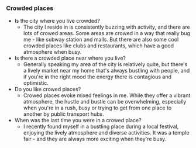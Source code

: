 ### Crowded places
- Is the city where you live crowded?
	- The city I reside in is consistently buzzing with activity, and there are lots of crowed areas. Some areas are crowed in a way that really bug me - like subway station and malls. But there are also some cool crowded places like clubs and restaurants, which have a good atmosphere when busy.
- Is there a crowded place near where you live?
	- Generally speaking my area of the city is relatively quite, but there's a lively market near my home that's always bustling with people, and if you're in the right mood the energy there is contagious and optimistic.
- Do you like crowed places?
	- Crowed places evoke mixed feelings in me. While they offer a vibrant atmosphere, the hustle and bustle can be overwhelming, especially when you're in a rush, busy or trying to get from one place to another by public transport hubs.
- When was the last time you were in a crowed place?
	- I recently found myself in a bustling place during a local festival, enjoying the lively atmosphere and diverse activities. It was a temple fair - and they are always more exciting when they're busy.